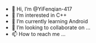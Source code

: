 - 👋 Hi, I’m @YiFenqian-417
- 👀 I’m interested in C++
- 🌱 I’m currently learning Android
- 💞️ I’m looking to collaborate on ...
- 📫 How to reach me ...

<!---
YiFenqian-417/YiFenqian-417 is a ✨ special ✨ repository because its `README.md` (this file) appears on your GitHub profile.
You can click the Preview link to take a look at your changes.
--->
